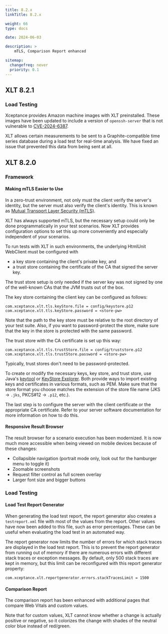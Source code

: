 ```yaml
---
title: 8.2.x
linkTitle: 8.2.x

weight: 66
type: docs

date: 2024-06-03

description: >
    mTLS, Comparison Report enhanced

sitemap:
  changefreq: never
  priority: 0.1
---
```


## XLT 8.2.1

### Load Testing

Xceptance provides Amazon machine images with XLT preinstalled. These images have been updated to include a version of `openssh-server` that is not vulnerable to [CVE-2024-6387](https://www.cve.org/CVERecord?id=CVE-2024-6387).

XLT allows certain measurements to be sent to a Graphite-compatible time series database during a load test for real-time analysis. We have fixed an issue that prevented this data from being sent at all.



## XLT 8.2.0

### Framework

#### Making mTLS Easier to Use

In a zero-trust environment, not only must the client verify the server's identity, but the server must also verify the client's identity. This is known as [Mutual Transport Layer Security (mTLS)](https://www.cloudflare.com/learning/access-management/what-is-mutual-tls/).

XLT has always supported mTLS, but the necessary setup could only be done programmatically in your test scenarios. Now XLT provides configuration options to set this up more conveniently and especially independent of your scenarios.

To run tests with XLT in such environments, the underlying HtmlUnit WebClient must be configured with

* a key store containing the client's private key, and
* a trust store containing the certificate of the CA that signed the server key.

The trust store setup is only needed if the server key was not signed by one of the well-known CAs that the JVM trusts out of the box.

The key store containing the client key can be configured as follows:

```
com.xceptance.xlt.tls.keyStore.file = config/keystore.p12
com.xceptance.xlt.tls.keyStore.password = <store-pw>
```

Note that the path to the key store must be relative to the root directory of your test suite. Also, if you want to password-protect the store, make sure that the key in the store is protected with the same password.

The trust store with the CA certificate is set up this way:

```
com.xceptance.xlt.tls.trustStore.file = config/truststore.p12
com.xceptance.xlt.tls.trustStore.password = <store-pw>
```

Typically, trust stores don't need to be password-protected.

To create or modify the necessary keys, key store, and trust store, use Java's [keytool](https://docs.oracle.com/en/java/javase/11/tools/keytool.html) or [KeyStore Explorer](https://keystore-explorer.org/). Both provide ways to import existing keys and certificates in various formats, such as PEM. Make sure that the store format you choose matches the extension of the store file name (JKS -> `.jks`, PKCS#12 -> `.p12`, etc.).

The last step is to configure the server with the client certificate or the appropriate CA certificate. Refer to your server software documentation for more information on how to do this.


#### Responsive Result Browser 

The result browser for a scenario execution has been modernized. It is now much more accessible when being viewed on mobile devices because of these changes:

* Collapsible navigation (portrait mode only, look out for the hamburger menu to toggle it)
* Zoomable screenshots
* Request filter control as full screen overlay
* Larger font size and bigger buttons


### Load Testing

#### Load Test Report Generator

When generating the load test report, the report generator also creates a `testreport.xml` file with most of the values from the report. Other values have now been added to this file, such as error percentages. These can be useful when evaluating the load test in an automated way.

The report generator now limits the number of errors for which stack traces are displayed in the load test report. This is to prevent the report generator from running out of memory if there are numerous errors with different stack traces or exception messages. By default, only 500 stack traces are kept in memory, but this limit can be reconfigured with this report generator property:

```
com.xceptance.xlt.reportgenerator.errors.stackTracesLimit = 1500
```

#### Comparison Report

The comparison report has been enhanced with additional pages that compare Web Vitals and custom values.

Note that for custom values, XLT cannot know whether a change is actually positive or negative, so it colorizes the change with shades of the neutral color blue instead of red/green.
